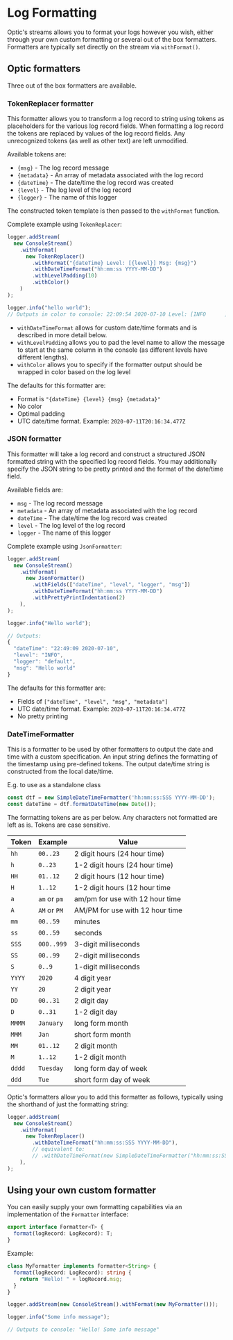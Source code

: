 # Log Formatting

Optic's streams allows you to format your logs however you wish, either through
your own custom formatting or several out of the box formatters.  Formatters
are typically set directly on the stream via `withFormat()`.

## Optic formatters

Three out of the box formatters are available.

### TokenReplacer formatter

This formatter allows you to transform a log record to string using tokens as
placeholders for the various log record fields.  When formatting a log record
the tokens are replaced by values of the log record fields.  Any unrecognized
tokens (as well as other text) are left unmodified.

Available tokens are:
* `{msg}` - The log record message
* `{metadata}` - An array of metadata associated with the log record
* `{dateTime}` - The date/time the log record was created
* `{level}` - The log level of the log record
* `{logger}` - The name of this logger

The constructed token template is then passed to the `withFormat` function.

Complete example using `TokenReplacer`:
```typescript
logger.addStream(
  new ConsoleStream()
    .withFormat(
      new TokenReplacer()
        .withFormat("{dateTime} Level: [{level}] Msg: {msg}")
        .withDateTimeFormat("hh:mm:ss YYYY-MM-DD")
        .withLevelPadding(10)
        .withColor()
    )
);

logger.info("hello world");
// Outputs in color to console: 22:09:54 2020-07-10 Level: [INFO      ] Msg: hello world
```

* `withDateTimeFormat` allows for custom date/time formats and is described in more detail below.
* `withLevelPadding` allows you to pad the level name to allow the message to start at the same 
column in the console (as different levels have different lengths).
* `withColor` allows you to specify if the formatter output should be wrapped in color
based on the log level

The defaults for this formatter are:
* Format is `"{dateTime} {level} {msg} {metadata}"`
* No color
* Optimal padding
* UTC date/time format. Example: `2020-07-11T20:16:34.477Z`

### JSON formatter

This formatter will take a log record and construct a structured JSON formatted
string with the specified log record fields.  You may additionally specify the
JSON string to be pretty printed and the format of the date/time field.

Available fields are:
* `msg` - The log record message
* `metadata` - An array of metadata associated with the log record
* `dateTime` - The date/time the log record was created
* `level` - The log level of the log record
* `logger` - The name of this logger

Complete example using `JsonFormatter`:
```typescript
logger.addStream(
  new ConsoleStream()
    .withFormat(
      new JsonFormatter()
        .withFields(["dateTime", "level", "logger", "msg"])
        .withDateTimeFormat("hh:mm:ss YYYY-MM-DD")
        .withPrettyPrintIndentation(2)
    ),
);

logger.info("Hello world");

// Outputs:
{
  "dateTime": "22:49:09 2020-07-10",
  "level": "INFO",
  "logger": "default",
  "msg": "Hello world"
}
```

The defaults for this formatter are:
* Fields of `["dateTime", "level", "msg", "metadata"]`
* UTC date/time format.  Example: `2020-07-11T20:16:34.477Z`
* No pretty printing

### DateTimeFormatter

This is a formatter to be used by other formatters to output the date and time
with a custom specification.  An input string defines the formatting of the
timestamp using pre-defined tokens.  The output date/time string is constructed
from the local date/time.

E.g. to use as a standalone class
```typescript
const dtf = new SimpleDateTimeFormatter('hh:mm:ss:SSS YYYY-MM-DD');
const dateTime = dtf.formatDateTime(new Date());
```
The formatting tokens are as per below.  Any characters not formatted are left
as is.  Tokens are case sensitive.
 
|Token|Example|Value|
|-----|-------|-----|
|`hh` |`00..23`|2 digit hours (24 hour time)|
|`h`  |`0..23`|1-2 digit hours (24 hour time)|
|`HH` |`01..12`|2 digit hours (12 hour time)|
|`H`  |`1..12`|1-2 digit hours (12 hour time|
|`a`|`am` or `pm`|am/pm for use with 12 hour time|
|`A`|`AM` or `PM`|AM/PM for use with 12 hour time|
|`mm` |`00..59`|minutes|
|`ss`|`00..59`|seconds|
|`SSS`|`000..999`|3-digit milliseconds|
|`SS`|`00..99`|2-digit milliseconds|
|`S`|`0..9`|1-digit milliseconds|
|`YYYY`|`2020`|4 digit year|
|`YY`|`20`|2 digit year|
|`DD`|`00..31`|2 digit day|
|`D`|`0..31`|1-2 digit day|
|`MMMM`|`January`|long form month|
|`MMM`|`Jan`|short form month|
|`MM`|`01..12`|2 digit month|
|`M`|`1..12`|1-2 digit month|
|`dddd`|`Tuesday`|long form day of week|
|`ddd`|`Tue`|short form day of week|

Optic's formatters allow you to add this formatter as follows, typically using
the shorthand of just the formatting string:

```typescript
logger.addStream(
  new ConsoleStream()
    .withFormat(
      new TokenReplacer()
        .withDateTimeFormat("hh:mm:ss:SSS YYYY-MM-DD"),
        // equivalent to:
        // .withDateTimeFormat(new SimpleDateTimeFormatter("hh:mm:ss:SSS YYYY-MM-DD"))
    ),
);
```

## Using your own custom formatter

You can easily supply your own formatting capabilities via an implementation of
the `Formatter` interface:
```typescript
export interface Formatter<T> {
  format(logRecord: LogRecord): T;
}
```

Example:
```typescript
class MyFormatter implements Formatter<String> {
  format(logRecord: LogRecord): string {
    return "Hello! " + logRecord.msg;
  }
}

logger.addStream(new ConsoleStream().withFormat(new MyFormatter()));

logger.info("Some info message");

// Outputs to console: "Hello! Some info message"
```